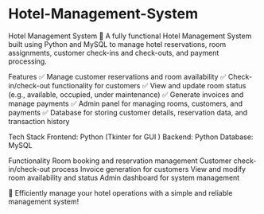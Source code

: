 # Hotel-Management-System

Hotel Management System 🏨
A fully functional Hotel Management System built using Python and MySQL to manage hotel reservations, room assignments, customer check-ins and check-outs, and payment processing.

Features
✅ Manage customer reservations and room availability
✅ Check-in/check-out functionality for customers
✅ View and update room status (e.g., available, occupied, under maintenance)
✅ Generate invoices and manage payments
✅ Admin panel for managing rooms, customers, and payments
✅ Database for storing customer details, reservation data, and transaction history

Tech Stack
Frontend: Python (Tkinter for GUI )
Backend: Python
Database: MySQL

Functionality
Room booking and reservation management
Customer check-in/check-out process
Invoice generation for customers
View and modify room availability and status
Admin dashboard for system management

🔗 Efficiently manage your hotel operations with a simple and reliable management system!

